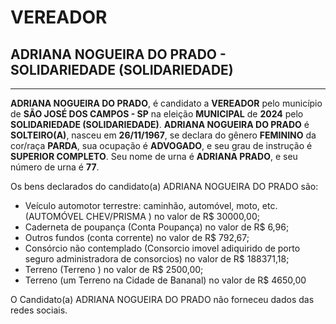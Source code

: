 # VEREADOR
## ADRIANA NOGUEIRA DO PRADO - SOLIDARIEDADE (SOLIDARIEDADE)
---
**ADRIANA NOGUEIRA DO PRADO**, é candidato a **VEREADOR** pelo município de **SÃO JOSÉ DOS CAMPOS - SP** na eleição **MUNICIPAL** de **2024** pelo **SOLIDARIEDADE (SOLIDARIEDADE)**.
**ADRIANA NOGUEIRA DO PRADO** é **SOLTEIRO(A)**, nasceu em **26/11/1967**, se declara do gênero **FEMININO** da cor/raça **PARDA**, sua ocupação é **ADVOGADO**, e seu grau de instrução é **SUPERIOR COMPLETO**.
Seu nome de urna é **ADRIANA PRADO**, e seu número de urna é **77**.

Os bens declarados do candidato(a) ADRIANA NOGUEIRA DO PRADO são: 
- Veículo automotor terrestre: caminhão, automóvel, moto, etc. (AUTOMÓVEL CHEV/PRISMA ) no valor de R$ 30000,00;
- Caderneta de poupança (Conta Poupança) no valor de R$ 6,96;
- Outros fundos (conta corrente) no valor de R$ 792,67;
- Consórcio não contemplado (Consorcio imovel adiquirido de porto seguro administradora de consorcios) no valor de R$ 188371,18;
- Terreno (Terreno ) no valor de R$ 2500,00;
- Terreno (um Terreno na Cidade de Bananal) no valor de R$ 4650,00

O Candidato(a) ADRIANA NOGUEIRA DO PRADO não forneceu dados das redes sociais.